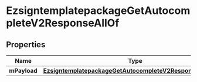 

# EzsigntemplatepackageGetAutocompleteV2ResponseAllOf

## Properties

Name | Type | Description | Notes
------------ | ------------- | ------------- | -------------
**mPayload** | [**EzsigntemplatepackageGetAutocompleteV2ResponseMPayload**](EzsigntemplatepackageGetAutocompleteV2ResponseMPayload.md) |  | 




